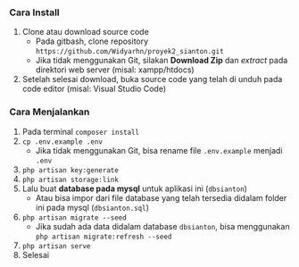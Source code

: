 ### Cara Install

1. Clone atau download source code
    - Pada gitbash, clone repository `https://github.com/Widyarhn/proyek2_sianton.git`
    - Jika tidak menggunakan Git, silakan **Download Zip** dan *extract* pada direktori web server (misal: xampp/htdocs)
2. Setelah selesai download, buka source code yang telah di unduh pada code editor (misal: Visual Studio Code)

### Cara Menjalankan

1. Pada terminal `composer install`
2. `cp .env.example .env`
     - Jika tidak menggunakan Git, bisa rename file `.env.example` menjadi `.env`
3. `php artisan key:generate`
4. `php artisan storage:link`
5. Lalu buat **database pada mysql** untuk aplikasi ini (`dbsianton`)
     - Atau bisa impor dari file database yang telah tersedia didalam folder ini pada mysql (`dbsianton.sql`)
6. `php artisan migrate --seed`
     - Jika sudah ada data didalam database `dbsianton`, bisa menggunakan `php artisan migrate:refresh --seed`
7. `php artisan serve`
8. Selesai
